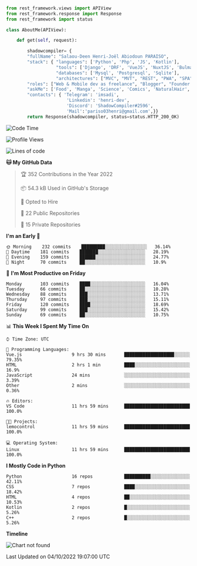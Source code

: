 ###
```python
from rest_framework.views import APIView
from rest_framework.response import Response
from rest_framework import status

class AboutMe(APIView):

    def get(self, request):

        shadowcompiler= {
        "fullName": "Salaou-Deen Henri-Joël Abiodoun PARAISO",
        "stack": { "languages": ['Python', 'Php', 'JS', 'Kotlin'],
                   "tools": ['Django', 'DRF', 'VueJS', 'NuxtJS', 'Bulma', 'Beufy'],
                   "databases": ['Mysql', 'Postgresql', 'Sqlite'],
                   "architectures": ["MVC", "MVT", "REST", "PWA", "SPA"]},        
        "roles": ["Web & Mobile dev as freelance", "Blogger", "Founder at @henrid3v", "Mentor"],
        "askMe": ['Food', 'Manga', 'Science', 'Comics', 'NaturalHair', 'Photography', 'Tech', 'Programming'],
        "contacts": { 'Telegram': 'imsadi',
                       'Linkedin': 'henri-dev',
                       'Discord': 'ShadowCompiler#2596',
                       'Mail':'pariso03henri@gmail.com',}}
        return Response(shadowcompiler, status=status.HTTP_200_OK)

```                    

<!--START_SECTION:waka-->
![Code Time](http://img.shields.io/badge/Code%20Time-360%20hrs%2021%20mins-blue)

![Profile Views](http://img.shields.io/badge/Profile%20Views-0-blue)

![Lines of code](https://img.shields.io/badge/From%20Hello%20World%20I%27ve%20Written-66%20Thousand%20lines%20of%20code-blue)

**🐱 My GitHub Data** 

> 🏆 352 Contributions in the Year 2022
 > 
> 📦 54.3 kB Used in GitHub's Storage 
 > 
> 💼 Opted to Hire
 > 
> 📜 22 Public Repositories 
 > 
> 🔑 15 Private Repositories  
 > 
**I'm an Early 🐤** 

```text
🌞 Morning    232 commits    █████████░░░░░░░░░░░░░░░░   36.14% 
🌆 Daytime    181 commits    ███████░░░░░░░░░░░░░░░░░░   28.19% 
🌃 Evening    159 commits    ██████░░░░░░░░░░░░░░░░░░░   24.77% 
🌙 Night      70 commits     ██░░░░░░░░░░░░░░░░░░░░░░░   10.9%

```
📅 **I'm Most Productive on Friday** 

```text
Monday       103 commits    ████░░░░░░░░░░░░░░░░░░░░░   16.04% 
Tuesday      66 commits     ██░░░░░░░░░░░░░░░░░░░░░░░   10.28% 
Wednesday    88 commits     ███░░░░░░░░░░░░░░░░░░░░░░   13.71% 
Thursday     97 commits     ███░░░░░░░░░░░░░░░░░░░░░░   15.11% 
Friday       120 commits    ████░░░░░░░░░░░░░░░░░░░░░   18.69% 
Saturday     99 commits     ███░░░░░░░░░░░░░░░░░░░░░░   15.42% 
Sunday       69 commits     ██░░░░░░░░░░░░░░░░░░░░░░░   10.75%

```


📊 **This Week I Spent My Time On** 

```text
⌚︎ Time Zone: UTC

💬 Programming Languages: 
Vue.js                   9 hrs 30 mins       ███████████████████░░░░░░   79.35% 
HTML                     2 hrs 1 min         ████░░░░░░░░░░░░░░░░░░░░░   16.9% 
JavaScript               24 mins             ░░░░░░░░░░░░░░░░░░░░░░░░░   3.39% 
Other                    2 mins              ░░░░░░░░░░░░░░░░░░░░░░░░░   0.36%

🔥 Editors: 
VS Code                  11 hrs 59 mins      █████████████████████████   100.0%

🐱‍💻 Projects: 
lemocontrol              11 hrs 59 mins      █████████████████████████   100.0%

💻 Operating System: 
Linux                    11 hrs 59 mins      █████████████████████████   100.0%

```

**I Mostly Code in Python** 

```text
Python                   16 repos            ██████████░░░░░░░░░░░░░░░   42.11% 
CSS                      7 repos             ████░░░░░░░░░░░░░░░░░░░░░   18.42% 
HTML                     4 repos             ██░░░░░░░░░░░░░░░░░░░░░░░   10.53% 
Kotlin                   2 repos             █░░░░░░░░░░░░░░░░░░░░░░░░   5.26% 
C++                      2 repos             █░░░░░░░░░░░░░░░░░░░░░░░░   5.26%

```


**Timeline**

![Chart not found](https://raw.githubusercontent.com/shadowcompiler/shadowcompiler/main/charts/bar_graph.png) 


 Last Updated on 04/10/2022 19:07:00 UTC
<!--END_SECTION:waka-->

